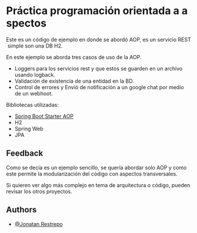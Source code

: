 
# Práctica programación orientada a aspectos

Este es un código de ejemplo en donde se abordó AOP, es un servicio REST simple son una DB H2.

En este ejemplo se aborda tres casos de uso de la AOP.

- Loggers para los servicios rest y que estos se guarden en un archivo usando logback.
- Validación de existencia de una entidad en la BD.
- Control de errores y Envió de notificación a un google chat por medio de un webhoot.

Bibliotecas utilizadas:

- [Spring Boot Starter AOP](https://mvnrepository.com/artifact/org.springframework.boot/spring-boot-starter-aop)
- H2
- Spring Web
- JPA


## Feedback

Como se decía es un ejemplo sencillo, se quería abordar solo AOP y como este permite la modularización del código con aspectos transversales.

Si quieren ver algo más complejo en tema de arquitectura o código, pueden revisar los otros proyectos.


## Authors

- [@Jonatan Restrepo](https://www.github.com/Jonatancon)

